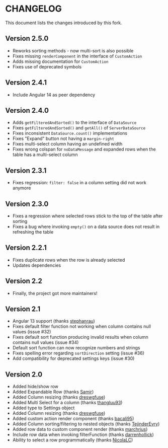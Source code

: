 # CHANGELOG

This document lists the changes introduced by this fork.

## Version 2.5.0

* Reworks sorting methods - now multi-sort is also possible
* Fixes missing `renderComponent` in the interface of `CustomAction`
* Adds missing documentation for `CustomAction`
* Fixes use of deprecated symbols

## Version 2.4.1

* Include Angular 14 as peer dependency 

## Version 2.4.0

* Adds `getFilteredAndSorted()` to the interface of `DataSource`
* Fixes `getFilteredAndSorted()` and `getAll()` of `ServerDataSource`
* Fixes inconsistent `DataSource.count()` implementations
* Fixes "Expand" button not having a `margin-right`
* Fixes multi-select column having an undefined width
* Fixes wrong colspan for `noDataMessage` and expanded rows when the table has a multi-select column

## Version 2.3.1

* Fixes regression: `filter: false` in a column setting did not work anymore

## Version 2.3.0

* Fixes a regression where selected rows stick to the top of the table after sorting
* Fixes a bug where invoking `empty()` on a data source does not result in refreshing the table

## Version 2.2.1

* Fixes duplicate rows when the row is already selected
* Updates dependencies

## Version 2.2

* Finally, the project got more maintainers!

## Version 2.1

* Angular 13 support (thanks [stephanrau](https://github.com/stephanrauh))
* Fixes default filter function not working when column contains null values (issue #32)
* Fixes default sort function producing invalid results when column contains null values (issue #34)
* Default sort function can now recognize numbers and strings
* Fixes spelling error regarding `sortDirection` setting (issue #36)
* Add compatibility for deprecated settings keys (issue #30)

## Version 2.0

* Added hide/show row
* Added Expandable Row (thanks [Samir](https://github.com/mominsamir))
* Added Column resizing (thanks [dreswgfuse](https://github.com/dreswgfuse))
* Added Multi Select for a column (thanks [thangluu93](https://github.com/thangluu93))
* Added type to Settings object
* Added Column resizing (thanks [dreswgfuse](https://github.com/dreswgfuse))
* Added custom action render component (thanks [bacali95](https://github.com/bacali95))
* Added Column sorting/filtering to nested objects (thanks [TejinderEvry](https://github.com/TejinderEvry))
* Added row data to custom component render (thanks [marchrius](https://github.com/marchrius))
* Include row data when invoking filterFunction (thanks [darrenhollick](https://github.com/darrenhollick))
* Ability to select a row programmatically (thanks [NicolaLC](https://github.com/NicolaLC))
